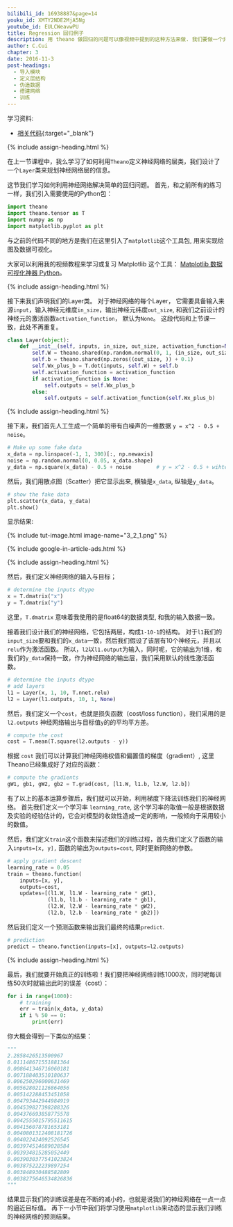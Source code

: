 ```yaml
---
bilibili_id: 16938887&page=14
youku_id: XMTY2NDE2MjA5Ng
youtube_id: EULCWeavwPU
title: Regression 回归例子
description: 用 theano 做回归的问题可以像视频中提到的这种方法来做. 我们要做一个非线性的回归问题,,所以我们添加了两层 layer, 还是用了不同的激励函数. 神经网络成功的使预测误差得到了减小.
author: C.Cui
chapter: 3
date: 2016-11-3
post-headings:
  - 导入模块
  - 定义层结构
  - 伪造数据
  - 搭建网络
  - 训练
---
```



学习资料:
  * [相关代码](https://github.com/unitytutorial/tutorials/tree/master/theanoTUT/theano9_regression_nn){:target="_blank"}
  
{% include assign-heading.html %}

在上一节课程中，我么学习了如何利用`Theano`定义神经网络的层类，我们设计了一个`Layer`类来规划神经网络层的信息。 

这节我们学习如何利用神经网络解决简单的回归问题。
首先，和之前所有的练习一样，我们引入需要使用的Python包： 

```python
import theano
import theano.tensor as T
import numpy as np
import matplotlib.pyplot as plt
```

与之前的代码不同的地方是我们在这里引入了`matplotlib`这个工具包, 用来实现绘图及数据可视化。 

大家可以利用我的视频教程来学习或复习 Matplotlib 这个工具： [Matplotlib 数据可视化神器 Python](/tutorials/data-manipulation/plt/)。

{% include assign-heading.html %}

接下来我们声明我们的Layer类。 对于神经网络的每个Layer， 
它需要具备输入来源`input`，输入神经元维度`in_size`，输出神经元纬度`out_size`,
和我们之前设计的神经元的激活函数`activation_function`， 默认为`None`。
这段代码和上节课一致，此处不再重复。

```python
class Layer(object):
    def __init__(self, inputs, in_size, out_size, activation_function=None):
        self.W = theano.shared(np.random.normal(0, 1, (in_size, out_size)))
        self.b = theano.shared(np.zeros((out_size, )) + 0.1)
        self.Wx_plus_b = T.dot(inputs, self.W) + self.b
        self.activation_function = activation_function
        if activation_function is None:
            self.outputs = self.Wx_plus_b
        else:
            self.outputs = self.activation_function(self.Wx_plus_b)
```

{% include assign-heading.html %}

接下来，我们首先人工生成一个简单的带有白噪声的一维数据 `y = x^2 - 0.5 + noise`。

```python
# Make up some fake data
x_data = np.linspace(-1, 1, 300)[:, np.newaxis]
noise = np.random.normal(0, 0.05, x_data.shape)
y_data = np.square(x_data) - 0.5 + noise        # y = x^2 - 0.5 + wihtenoise
```

然后，我们用散点图（Scatter）把它显示出来, 横轴是`x_data`, 纵轴是`y_data`。

```python
# show the fake data
plt.scatter(x_data, y_data)
plt.show()
```

显示结果: 

{% include tut-image.html image-name="3_2_1.png" %}

{% include google-in-article-ads.html %}

{% include assign-heading.html %}

然后，我们定义神经网络的输入与目标；

```python
# determine the inputs dtype
x = T.dmatrix("x")
y = T.dmatrix("y") 
```

这里，`T.dmatrix` 意味着我使用的是float64的数据类型, 和我的输入数据一致。

接着我们设计我们的神经网络，它包括两层，构成`1-10-1`的结构。
对于`l1`我们的`input_size`要和我们的`x_data`一致，然后我们假设了该层有10个神经元，并且以`relu`作为激活函数。
所以，`l2`以`l1.output`为输入，同时呢，它的输出为1维，和我们的`y_data`保持一致，作为神经网络的输出层，我们采用默认的线性激活函数。


```python
# determine the inputs dtype
# add layers
l1 = Layer(x, 1, 10, T.nnet.relu)
l2 = Layer(l1.outputs, 10, 1, None)
```

然后，我们定义一个`cost`，也就是损失函数（cost/loss function），我们采用的是`l2.outputs` 神经网络输出与目标值`y`的的平均平方差。

```python
# compute the cost
cost = T.mean(T.square(l2.outputs - y))
```

根据 `cost` 我们可以计算我们神经网络权值和偏置值的梯度（gradient）, 这里Theano已经集成好了对应的函数：

```python
# compute the gradients
gW1, gb1, gW2, gb2 = T.grad(cost, [l1.W, l1.b, l2.W, l2.b])
```

有了以上的基本运算步骤后，我们就可以开始，利用梯度下降法训练我们的神经网络。
首先我们定义一个学习率 `learning_rate`, 这个学习率的取值一般是根据数据及实验的经验估计的，它会对模型的收敛性造成一定的影响，一般倾向于采用较小的数值。

然后，我们定义`train`这个函数来描述我们的训练过程，首先我们定义了函数的输入`inputs=[x, y],` 函数的输出为`outputs=cost`, 同时更新网络的参数。

```python
# apply gradient descent
learning_rate = 0.05
train = theano.function(
    inputs=[x, y],
    outputs=cost,
    updates=[(l1.W, l1.W - learning_rate * gW1),
             (l1.b, l1.b - learning_rate * gb1),
             (l2.W, l2.W - learning_rate * gW2),
             (l2.b, l2.b - learning_rate * gb2)])
```

然后我们定义一个预测函数来输出我们最终的结果`predict`.

```python
# prediction
predict = theano.function(inputs=[x], outputs=l2.outputs)
```

{% include assign-heading.html %}

最后，我们就要开始真正的训练啦！我们要把神经网络训练1000次，同时呢每训练50次时就输出此时的误差（cost）：

```python
for i in range(1000):
    # training
    err = train(x_data, y_data)
    if i % 50 == 0:
        print(err)
```

你大概会得到一下类似的结果：

```python
"""
2.2858426513500967
0.011148671551881364
0.008641346716060181
0.007188403510180637
0.006250296000631469
0.005628021126864056
0.005142288453451058
0.004793442944984919
0.004539827398288326
0.004376693858775578
0.0042555015795511615
0.004156078781653181
0.0040801312408181726
0.004022424092526545
0.003974514689028584
0.003934815285052449
0.0039030377541023824
0.003875222239897254
0.003848930488582809
0.0038275646534826836 
"""
```

结果显示我们的训练误差是在不断的减小的，也就是说我们的神经网络在一点一点的逼近目标值。
再下一小节中我们将学习使用`matplotlib`来动态的显示我们训练的神经网络的预测结果。








